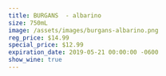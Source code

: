 ```yaml
---
title: BURGANS  - albarino
size: 750mL
image: /assets/images/burgans-albarino.png
reg_price: $14.99
special_price: $12.99
expiration_date: 2019-05-21 00:00:00 -0600
show_wine: true
---
```


